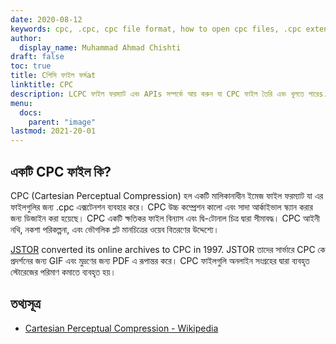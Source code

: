 ```yaml
---
date: 2020-08-12
keywords: cpc, .cpc, cpc file format, how to open cpc files, .cpc extension, cpc extension
author:
  display_name: Muhammad Ahmad Chishti
draft: false
toc: true
title: Cপিসি ফাইল ফর্মat
linktitle: CPC
description: LCPC ফাইল ফরম্যাট এবং APIs সম্পর্কে আয় করুন যা CPC ফাইল তৈরি এবং খুলতে পারেs.
menu:
  docs:
    parent: "image"
lastmod: 2021-20-01
---
```


## একটি CPC ফাইল কি?

CPC (Cartesian Perceptual Compression) হল একটি মালিকানাধীন ইমেজ ফাইল ফরম্যাট যা এর ফাইলগুলির জন্য .cpc এক্সটেনশন ব্যবহার করে। CPC উচ্চ কম্প্রেশন কালো এবং সাদা আর্কাইভাল স্ক্যান করার জন্য ডিজাইন করা হয়েছে। CPC একটি ক্ষতিকর ফাইল বিন্যাস এবং দ্বি-টোনাল চিত্র দ্বারা সীমাবদ্ধ। CPC আইনী নথি, নকশা পরিকল্পনা, এবং ভৌগলিক প্লট মানচিত্রের ওয়েব বিতরণের উদ্দেশ্যে।

[JSTOR](https://www.jstor.org/) converted its online archives to CPC in 1997. JSTOR তাদের সার্ভারে CPC কে প্রদর্শনের জন্য GIF এবং মুদ্রণের জন্য PDF এ রূপান্তর করে। CPC ফাইলগুলি অনলাইন সংগ্রহের দ্বারা ব্যবহৃত স্টোরেজের পরিমাণ কমাতে ব্যবহৃত হয়।

## তথ্যসূত্র

- [Cartesian Perceptual Compression - Wikipedia](https://en.wikipedia.org/wiki/Cartesian_Perceptual_Compression)

